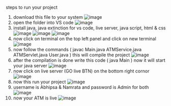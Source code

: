 steps to run your project 

1. download this file to your system ![image](https://github.com/user-attachments/assets/e0bc3036-4b1d-4192-82ca-dcbcbc87e281)
2. open the folder into VS code ![image](https://github.com/user-attachments/assets/1dd9c912-9432-4cf7-91af-a588a62ca030)
3. install java, java extinction for vs code, live server, java script, html & css ![image](https://github.com/user-attachments/assets/38e62da2-948a-43bf-b406-0d761690245d) ![image](https://github.com/user-attachments/assets/102285aa-22f8-4f1e-9a57-15a84bf76369) ![image](https://github.com/user-attachments/assets/9e207b44-800c-47ec-8a7b-9aab167e7855)
4. now click on terminal on the top left panel and click on new terminal ![image](https://github.com/user-attachments/assets/d2b6cce7-0edb-4106-8b04-add4b9e4d323)
5. now follow the commands  ( javac Main.java ATMService.java ATMServlet.java User.java ) this will compile the project ![image](https://github.com/user-attachments/assets/1f2c39e3-ac57-46b7-8978-032c8889e025)
6. after the compilation is done write this code ( java Main ) now it will start your java server ![image](https://github.com/user-attachments/assets/2519b454-4fb9-46f2-890d-6bcb9de2b4ef)
7. now click on live server (GO live BTN) on the bottom right cornor ![image](https://github.com/user-attachments/assets/e3f8d345-6b6a-4e82-ac6e-c8f77d800a77)
8. now this run your project ![image](https://github.com/user-attachments/assets/71cf38fc-0407-41d3-b096-8000ab59e647)
9. username is Abhipsa & Namrata and password is Admin for both ![image](https://github.com/user-attachments/assets/11677a07-e3fe-40fb-bd54-21937d765a02)
10. now your ATM is live ![image](https://github.com/user-attachments/assets/1aad6a9b-54a3-44fb-8dbb-7d2bc6ce2423)
